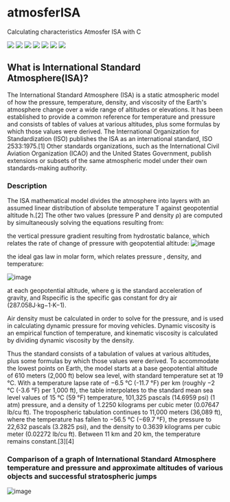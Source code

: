 # atmosferISA
Calculating characteristics Atmosfer ISA with C

![](https://img.shields.io/github/license/Nabil-Syahnaufal/atmosferISA)
![](https://img.shields.io/github/issues/Nabil-Syahnaufal/atmosferISA)
![](https://img.shields.io/github/issues-closed/Nabil-Syahnaufal/atmosferISA)
![](https://img.shields.io/badge/Python-3-blue)
![](https://img.shields.io/github/forks/Nabil-Syahnaufal/atmosferISA)
![](https://img.shields.io/github/stars/Nabil-Syahnaufal/atmosferISA)
![](https://img.shields.io/github/last-commit/Nabil-Syahnaufal/atmosferISA)


## What is International Standard Atmosphere(ISA)?
The International Standard Atmosphere (ISA) is a static atmospheric model of how the pressure, temperature, density, and viscosity of the Earth's atmosphere change over a wide range of altitudes or elevations. It has been established to provide a common reference for temperature and pressure and consists of tables of values at various altitudes, plus some formulas by which those values were derived. The International Organization for Standardization (ISO) publishes the ISA as an international standard, ISO 2533:1975.[1] Other standards organizations, such as the International Civil Aviation Organization (ICAO) and the United States Government, publish extensions or subsets of the same atmospheric model under their own standards-making authority.

### Description
The ISA mathematical model divides the atmosphere into layers with an assumed linear distribution of absolute temperature T against geopotential altitude h.[2] The other two values (pressure P and density ρ) are computed by simultaneously solving the equations resulting from:

the vertical pressure gradient resulting from hydrostatic balance, which relates the rate of change of pressure with geopotential altitude:
![image](https://user-images.githubusercontent.com/97229948/173484501-c57301ea-75eb-4a96-a558-2302f26fd118.png)

the ideal gas law in molar form, which relates pressure , density, and temperature:

![image](https://user-images.githubusercontent.com/97229948/173484573-6c040be2-148b-45ad-a76c-20072f5c9d70.png)


at each geopotential altitude, where g is the standard acceleration of gravity, and Rspecific is the specific gas constant for dry air (287.058J⋅kg−1⋅K−1).

Air density must be calculated in order to solve for the pressure, and is used in calculating dynamic pressure for moving vehicles. Dynamic viscosity is an empirical function of temperature, and kinematic viscosity is calculated by dividing dynamic viscosity by the density.

Thus the standard consists of a tabulation of values at various altitudes, plus some formulas by which those values were derived. To accommodate the lowest points on Earth, the model starts at a base geopotential altitude of 610 meters (2,000 ft) below sea level, with standard temperature set at 19 °C. With a temperature lapse rate of −6.5 °C (-11.7 °F) per km (roughly −2 °C (-3.6 °F) per 1,000 ft), the table interpolates to the standard mean sea level values of 15 °C (59 °F) temperature, 101,325 pascals (14.6959 psi) (1 atm) pressure, and a density of 1.2250 kilograms per cubic meter (0.07647 lb/cu ft). The tropospheric tabulation continues to 11,000 meters (36,089 ft), where the temperature has fallen to −56.5 °C (−69.7 °F), the pressure to 22,632 pascals (3.2825 psi), and the density to 0.3639 kilograms per cubic meter (0.02272 lb/cu ft). Between 11 km and 20 km, the temperature remains constant.[3][4]

### Comparison of a graph of International Standard Atmosphere temperature and pressure and approximate altitudes of various objects and successful stratospheric jumps

![image](https://user-images.githubusercontent.com/97229948/173485000-ce7a8e25-64d6-4cb6-a86f-6de2a1c62d13.png)
